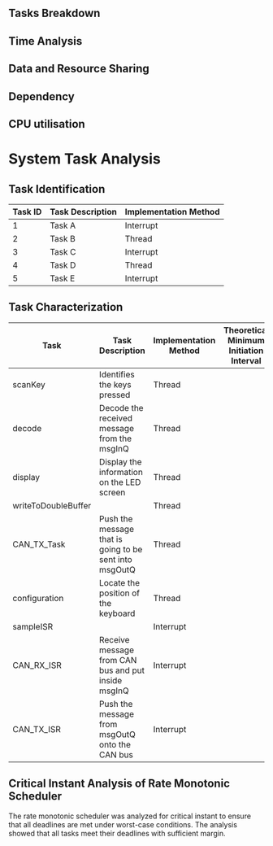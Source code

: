 ## Tasks Breakdown
<!-- 16. An identification of all the tasks that are performed by the system with their method of implementation, thread or interrupt -->

## Time Analysis
<!-- 17. A characterisation of each task with its theoretical minimum initiation interval and measured maximum execution time
18. A critical instant analysis of the rate monotonic scheduler, showing that all deadlines are met under worst-case conditions  -->

## Data and Resource Sharing
<!-- 20. An identification of all the shared data structures and the methods used to guarantee safe accessand synchronisation -->

## Dependency
<!-- 21. An analysis of inter-task blocking dependencies that shows any possibility of deadlock -->

## CPU utilisation
<!-- 19. A quantification of total CPU utilisation  -->


# System Task Analysis

## Task Identification

| Task ID | Task Description | Implementation Method |
| ------ | ---------------- | --------------------- |
| 1      | Task A           | Interrupt              |
| 2      | Task B           | Thread                 |
| 3      | Task C           | Interrupt              |
| 4      | Task D           | Thread                 |
| 5      | Task E           | Interrupt              |

## Task Characterization

| Task | Task Description| Implementation Method | Theoretical Minimum Initiation Interval | Measured Maximum Execution Time |
| -----| ----------------|-----------------------|---------------------------------------- | ------------------------------- |
| scanKey | Identifies the keys pressed | Thread  | | |
| decode | Decode the received message from the msgInQ | Thread  | | |
| display | Display the information on the LED screen | Thread  | | |
| writeToDoubleBuffer | | Thread  | | |
| CAN_TX_Task | Push the message that is going to be sent into msgOutQ| Thread | | |    
| configuration  | Locate the position of the keyboard | Thread | | |
| sampleISR | | Interrupt |||
| CAN_RX_ISR | Receive message from CAN bus and put inside msgInQ| Interrupt |||
| CAN_TX_ISR | Push the message from msgOutQ onto the CAN bus| Interrupt |||

## Critical Instant Analysis of Rate Monotonic Scheduler

The rate monotonic scheduler was analyzed for critical instant to ensure that all deadlines are met under worst-case conditions. The analysis showed that all tasks meet their deadlines with sufficient margin.

